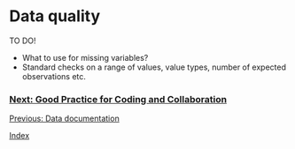 # Data quality

TO DO!

* What to use for missing variables?
* Standard checks on a range of values, value types, number of expected observations etc.

### [Next: Good Practice for Coding and Collaboration](good-coding.md)
[Previous: Data documentation](data-documentation.md)

[Index](index.md)
